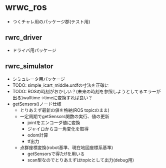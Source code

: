 # wrwc_ros
- つくチャレ用のパッケージ郡(テスト用)

## rwrc_driver
- ドライバ用パッケージ

## rwrc_simulator
- シミュレータ用パッケージ
- TODO: simple_icart_middle.urdfの寸法を正確に
- TODO: ROSの時刻がおかしい？(未来の時刻を参照しようとしてるエラーが出る)walltime→timeに変換すれば良い？
- getSensors()ノード仕様
    - とりあえず最新の値を格納(ROS topicのまま)
    - 一定周期でgetSensors関数の実行、値の更新
        - jointをエンコーダ値に変換
        - ジャイロからヨー角変化を取得
        - odom計算
        - tf出力
    - 点群座標変換(robot基準、現在地図座標系基準)
        - getSensorsで得たtfを用いる
        - scan型なのでとりあえずはtopicとして出力(debug用)